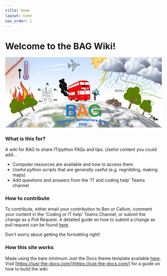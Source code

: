 ```yaml
---
title: Home
layout: home
nav_order: 1
---
```


# Welcome to the BAG Wiki!

![BAG mug logo](./assets/BAG_mug_colab.png)

### What is this for?
A wiki for BAG to share IT/python FAQs and tips. Useful content you could add...
- Computer resources are available and how to access them
- Useful python scripts that are generally useful (e.g. regridding, making maps)
- Add questions and answers from the 'IT and coding help' Teams channel

### How to contribute
To contribute, either email your contribution to Ben or Callum, comment your content in the 'Coding or IT help' Teams Channel, or submit the change as a Pull Request. A detailed guide on how to submit a change as pull request can be found [here](https://bjsilver.github.io/bag_wiki/docs/how_to_contribute.html).

Don't worry about getting the formatting right!

### How this site works
Made using the bare minimum Just the Docs theme template available [here](https://github.com/just-the-docs/just-the-docs-template/tree/main).
Visit [https://just-the-docs.com/](https://just-the-docs.com/) for a guide on how to build the wiki.
